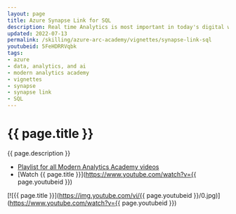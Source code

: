 ```yaml
---
layout: page
title: Azure Synapse Link for SQL
description: Real time Analytics is most important in today's digital world and thats where synapse link for SQL come into picture. In this session , we will learn how Synapse link for SQL helps to run near real time analytics on your transcational data.
updated: 2022-07-13
permalink: /skilling/azure-arc-academy/vignettes/synapse-link-sql
youtubeid: 5FeHDRRVqbk
tags: 
- azure
- data, analytics, and ai
- modern analytics academy
- vignettes
- synapse
- synapse link
- SQL
---
```


# {{ page.title }}

{{ page.description }}

* [Playlist for all Modern Analytics Academy videos](https://www.youtube.com/playlist?list=PLz7jPMmpNrjm35mPO6KcOeNdMEMSYKXfj)
* [Watch {{ page.title }}](https://www.youtube.com/watch?v={{ page.youtubeid }})

[![{{ page.title }}](https://img.youtube.com/vi/{{ page.youtubeid }}/0.jpg)](https://www.youtube.com/watch?v={{ page.youtubeid }})
